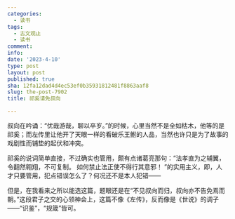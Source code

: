 ```yaml
---
categories:
  - 读书
tags:
  - 古文观止
  - 读书
comment: 
info: 
date: '2023-4-10'
type: post
layout: post
published: true
sha: 12fa12dad4d4ec53ef0b35931812481f8863aaf8
slug: the-post-7902
title: 祁奚请免叔向

---
```

叔向在吟诵：“优哉游哉，聊以卒岁。”的时候，心里当然不是全如枯木，他等的是祁奚；而左传里让他开了天眼一样的看破乐王鲋的人品，当然也许只是为了故事的戏剧性而铺垫的起伏和冲突。

祁奚的说词简单直接，不过确实也管用，颇有点诸葛亮那句：“法孝直为之辅翼，令翻然翱翔，不可复制。 如何禁止法正使不得行其意邪！ ”的实用主义，即，人才只要管用，犯点错误怎么了？何况还不是本人犯错——

但是，在我看来之所以能选这篇，题眼还是在“不见叔向而归，叔向亦不告免焉而朝。”这段君子之交的心领神会上，这篇不像《左传》，反而像是《世说》的调子——“识鉴”，“规箴”皆可。
